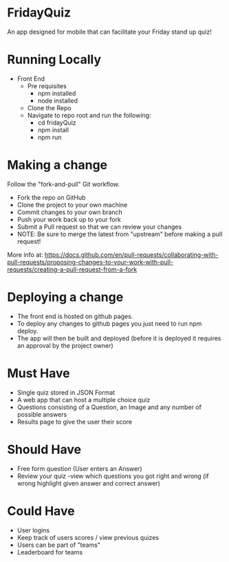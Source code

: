 # FridayQuiz

An app designed for mobile that can facilitate your Friday stand up quiz! 

# Running Locally 
- Front End
  - Pre requisites 
    - npm installed
    - node installed
  - Clone the Repo 
  - Navigate to repo root and run the following:
    - cd fridayQuiz 
    - npm install
    - npm run 

# Making a change 
Follow the "fork-and-pull" Git workflow.
- Fork the repo on GitHub
- Clone the project to your own machine
- Commit changes to your own branch
- Push your work back up to your fork
- Submit a Pull request so that we can review your changes
- NOTE: Be sure to merge the latest from "upstream" before making a pull request!

More info at: https://docs.github.com/en/pull-requests/collaborating-with-pull-requests/proposing-changes-to-your-work-with-pull-requests/creating-a-pull-request-from-a-fork


# Deploying a change 
- The front end is hosted on github pages. 
- To deploy any changes to github pages you just need to run npm deploy. 
- The app will then be built and deployed (before it is deployed it requires an approval by the project owner)


# Must Have
- Single quiz stored in JSON Format 
- A web app that can host a multiple choice quiz
- Questions consisting of a Question, an Image and any number of possible answers
- Results page to give the user their score 

# Should Have
- Free form question (User enters an Answer)
- Review your quiz -view which questions you got right and wrong (if wrong highlight given answer and correct answer)

# Could Have
- User logins 
- Keep track of users scores / view previous quizes 
- Users can be part of "teams"
- Leaderboard for teams

